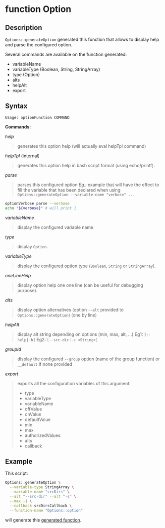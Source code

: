 # function Option

## Description

`Options::generateOption` generated this function that allows to display help
and parse the configured option.

Several commands are available on the function generated:

- variableName
- variableType (Boolean, String, StringArray)
- type (Option)
- alts
- helpAlt
- export

## Syntax

```text
Usage: optionFunction COMMAND
```

**Commands:**

_help_

> generates this option help (will actually eval helpTpl command)

_helpTpl_ (internal)

> generates this option help in bash script format (using echo/printf).

_parse_

> parses this configured option _Eg.:_ example that will have the effect to fill
> the variable that has been declared when using
> `Options::generateOption --variable-name "verbose" ...`

```bash
optionVerbose parse --verbose
echo "${verbose}" # will print 1
```

_variableName_

> display the configured variable name.

_type_

> display `Option`.

_variableType_

> display the configured option type (`Boolean`, `String` or `StringArray`).

_oneLineHelp_

> display option help one one line (can be useful for debugging purpose).

_alts_

> display option alternatives (option `--alt` provided to
> `Options::generateOption`) (one by line)

_helpAlt_

> display alt string depending on options (min, max, alt, ...) Eg1:
> `[--help|-h]` Eg2: `[--src-dir|-s <String>]`

_groupId_

> display the configured `--group` option (name of the group function) or
> `__default` if none provided

_export_

> exports all the configuration variables of this argument:
>
> - type
> - variableType
> - variableName
> - offValue
> - onValue
> - defaultValue
> - min
> - max
> - authorizedValues
> - alts
> - callback

## Example

This script:

```bash
Options::generateOption \
  --variable-type StringArray \
  --variable-name "srcDirs" \
  --alt "--src-dir" --alt "-s" \
  --max -1 \
  --callback srcDirsCallback \
  --function-name "Options::option"
```

will generate this
[generated function](https://github.com/fchastanet/bash-tools-framework/blob/master/src/Options/testsData/generateOption.caseStringArray6.sh).
